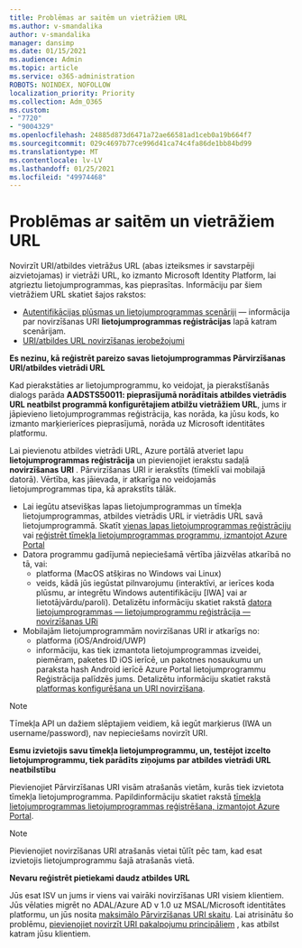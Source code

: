 ```yaml
---
title: Problēmas ar saitēm un vietrāžiem URL
ms.author: v-smandalika
author: v-smandalika
manager: dansimp
ms.date: 01/15/2021
ms.audience: Admin
ms.topic: article
ms.service: o365-administration
ROBOTS: NOINDEX, NOFOLLOW
localization_priority: Priority
ms.collection: Adm_O365
ms.custom:
- "7720"
- "9004329"
ms.openlocfilehash: 24885d873d6471a72ae66581ad1ceb0a19b664f7
ms.sourcegitcommit: 029c4697b77ce996d41ca74c4fa86de1bb84bd99
ms.translationtype: MT
ms.contentlocale: lv-LV
ms.lasthandoff: 01/25/2021
ms.locfileid: "49974468"
---
```

# <a name="issues-with-links-and-urls"></a>Problēmas ar saitēm un vietrāžiem URL

Novirzīt URI/atbildes vietrāžus URL (abas izteiksmes ir savstarpēji aizvietojamas) ir vietrāži URL, ko izmanto Microsoft Identity Platform, lai atgrieztu lietojumprogrammas, kas pieprasītas. Informāciju par šiem vietrāžiem URL skatiet šajos rakstos:

- [Autentifikācijas plūsmas un lietojumprogrammas scenāriji](https://docs.microsoft.com/azure/active-directory/develop/authentication-flows-app-scenarios) — informācija par novirzīšanas URI **lietojumprogrammas reģistrācijas** lapā katram scenārijam.
- [URI/atbildes URL novirzīšanas ierobežojumi](https://docs.microsoft.com/azure/active-directory/develop/reply-url)

**Es nezinu, kā reģistrēt pareizo savas lietojumprogrammas Pārvirzīšanas URI/atbildes vietrādi URL**

Kad pierakstāties ar lietojumprogrammu, ko veidojat, ja pierakstīšanās dialogs parāda **AADSTS50011: pieprasījumā norādītais atbildes vietrādis URL neatbilst programmā <your app ID> konfigurētajiem atbilžu vietrāžiem URL**, jums ir jāpievieno lietojumprogrammas reģistrācija, kas norāda, ka jūsu kods, ko izmanto marķierierīces pieprasījumā, norāda uz Microsoft identitātes platformu.

Lai pievienotu atbildes vietrādi URL, Azure portālā atveriet  lapu **lietojumprogrammas reģistrācija** un pievienojiet ierakstu sadaļā **novirzīšanas URI** . Pārvirzīšanas URI ir ierakstīts (tīmeklī vai mobilajā datorā). Vērtība, kas jāievada, ir atkarīga no veidojamās lietojumprogrammas tipa, kā aprakstīts tālāk.

- Lai iegūtu atsevišķas lapas lietojumprogrammas un tīmekļa lietojumprogrammas, atbildes vietrādis URL ir vietrādis URL savā lietojumprogrammā. Skatīt [vienas lapas lietojumprogrammas reģistrāciju](https://docs.microsoft.com/azure/active-directory/develop/scenario-spa-app-registration#register-a-redirect-uri) vai [reģistrēt tīmekļa lietojumprogrammas programmu, izmantojot Azure Portal](https://docs.microsoft.com/azure/active-directory/develop/scenario-web-app-sign-user-app-registration?tabs=aspnetcore#register-an-app-using-azure-portal)
- Datora programmu gadījumā nepieciešamā vērtība jāizvēlas atkarībā no tā, vai:
    - platforma (MacOS atšķiras no Windows vai Linux)
    - veids, kādā jūs iegūstat pilnvarojumu (interaktīvi, ar ierīces koda plūsmu, ar integrētu Windows autentifikāciju [IWA] vai ar lietotājvārdu/paroli).
    Detalizētu informāciju skatiet rakstā [datora lietojumprogrammas — lietojumprogrammu reģistrācija — novirzīšanas URi](https://docs.microsoft.com/azure/active-directory/develop/scenario-desktop-app-registration#redirect-uris)
- Mobilajām lietojumprogrammām novirzīšanas URI ir atkarīgs no:
    - platforma (iOS/Android/UWP)
    - informāciju, kas tiek izmantota lietojumprogrammas izveidei, piemēram, paketes ID iOS ierīcē, un pakotnes nosaukumu un paraksta hash Android ierīcē Azure Portal lietojumprogrammu Reģistrācija palīdzēs jums. Detalizētu informāciju skatiet rakstā [platformas konfigurēšana un URI novirzīšana](https://docs.microsoft.com/azure/active-directory/develop/scenario-mobile-app-registration#platform-configuration-and-redirect-uris).

> [!NOTE]
> Tīmekļa API un dažiem slēptajiem veidiem, kā iegūt marķierus (IWA un username/password), nav nepieciešams novirzīt URI.

**Esmu izvietojis savu tīmekļa lietojumprogrammu, un, testējot izcelto lietojumprogrammu, tiek parādīts ziņojums par atbildes vietrādi URL neatbilstību**

Pievienojiet Pārvirzīšanas URI visām atrašanās vietām, kurās tiek izvietota tīmekļa lietojumprogramma. Papildinformāciju skatiet rakstā [tīmekļa lietojumprogrammas lietojumprogrammas reģistrēšana, izmantojot Azure Portal](https://docs.microsoft.com/azure/active-directory/develop/scenario-web-app-sign-user-app-registration).

> [!NOTE]
> Pievienojiet novirzīšanas URI atrašanās vietai tūlīt pēc tam, kad esat izvietojis lietojumprogrammu šajā atrašanās vietā.

**Nevaru reģistrēt pietiekami daudz atbildes URL**

Jūs esat ISV un jums ir viens vai vairāki novirzīšanas URI visiem klientiem. Jūs vēlaties migrēt no ADAL/Azure AD v 1.0 uz MSAL/Microsoft identitātes platformu, un jūs nosita [maksimālo Pārvirzīšanas URI skaitu](https://docs.microsoft.com/azure/active-directory/develop/reply-url#maximum-number-of-redirect-uris). Lai atrisinātu šo problēmu, [pievienojiet novirzīt URI pakalpojumu principāliem](https://docs.microsoft.com/azure/active-directory/develop/reply-url#add-redirect-uris-to-service-principals) , kas atbilst katram jūsu klientiem.
